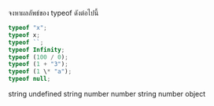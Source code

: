 จงหาผลลัพธ์ของ typeof ดังต่อไปนี้

```js
typeof "x";
typeof x;
typeof ``;
typeof Infinity;
typeof (100 / 0);
typeof (1 + "3");
typeof (1 \* "a");
typeof null;
```
string
undefined
string
number
number
string
number
object